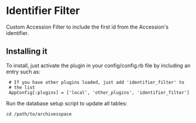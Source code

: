 # Identifier Filter

Custom Accession Filter to include the first id from the Accession's identifier. 

## Installing it

To install, just activate the plugin in your config/config.rb file by
including an entry such as:

     # If you have other plugins loaded, just add 'identifier_filter' to
     # the list
     AppConfig[:plugins] = ['local', 'other_plugins', 'identifier_filter']
	 
Run the database setup script to update all tables:

    cd /path/to/archivesspace

